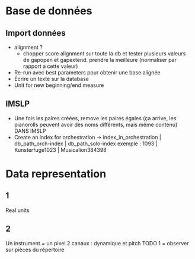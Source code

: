 # Base de données
## Import données
- alignment ?
    - chopper score alignment sur toute la db et tester plusieurs valeurs de gapopen et gapextend. prendre la meilleure (normaliser par rapport a cette valeur)
- Re-run avec best parameters pour obtenir une base alignée
- Écrire un texte sur la database
- Unit for new beginning/end measure

## IMSLP
- Une fois les paires créées, remove les paires égales (ça arrive, les pianorolls peuvent avoir des noms différents, mais même contenu) DANS IMSLP
- Create an index for orchestration ->
        index_in_orchestration | db_path_orch-index | db_path_solo-index
   exemple :
        1093 | Kunsterfuge1023 | Musicalion384398

# Data representation
## 1
Real units

## 2
Un instrument = un pixel
2 canaux : dynamique et pitch
TODO 1 = observer sur pièces du répertoire
